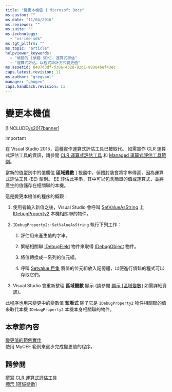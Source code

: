 ```yaml
---
title: "變更本機值 | Microsoft Docs"
ms.custom: ""
ms.date: "11/04/2016"
ms.reviewer: ""
ms.suite: ""
ms.technology: 
  - "vs-ide-sdk"
ms.tgt_pltfrm: ""
ms.topic: "article"
helpviewer_keywords: 
  - "偵錯的 [偵錯 SDK]，運算式評估"
  - "運算式評估，以程式設計方式變更值"
ms.assetid: 8407d3df-d38a-4328-82d1-98084bef43ec
caps.latest.revision: 11
ms.author: "gregvanl"
manager: "ghogen"
caps.handback.revision: 11
---
```

# 變更本機值
[!INCLUDE[vs2017banner](../../code-quality/includes/vs2017banner.md)]

> [!IMPORTANT]
>  在 Visual Studio 2015，這種實作運算式評估工具已被取代。 如需實作 CLR 運算式評估工具的資訊，請參閱 [CLR 運算式評估工具](https://github.com/Microsoft/ConcordExtensibilitySamples/wiki/CLR-Expression-Evaluators) 和 [Managed 運算式評估工具範例](https://github.com/Microsoft/ConcordExtensibilitySamples/wiki/Managed-Expression-Evaluator-Sample)。  
  
 當新的值型別中的值欄位 **區域變數** \] 視窗中，偵錯封裝會將字串傳遞，因為運算式評估工具 \(EE\) 型別。 EE 評估此字串，其中可以包含簡單的值或運算式，並將產生的值儲存在相關聯的本機。  
  
 這是變更本機值的程序的概觀︰  
  
1.  使用者輸入新值之後，Visual Studio 會呼叫 [SetValueAsString](../../extensibility/debugger/reference/idebugproperty2-setvalueasstring.md) 上 [IDebugProperty2](../../extensibility/debugger/reference/idebugproperty2.md) 本機相關聯的物件。  
  
2.  `IDebugProperty2::SetValueAsString` 執行下列工作︰  
  
    1.  評估用來產生值的字串。  
  
    2.  繫結相關聯 [IDebugField](../../extensibility/debugger/reference/idebugfield.md) 物件來取得 [IDebugObject](../../extensibility/debugger/reference/idebugobject.md) 物件。  
  
    3.  將值轉換成一系列的位元組。  
  
    4.  呼叫 [Setvalue 巨集](../Topic/IDebugObject::SetValue.md) 將值的位元組放入記憶體，以便進行偵錯的程式可以存取它們。  
  
3.  Visual Studio 會重新整理 **區域變數** 顯示 \(請參閱 [顯示 \[區域變數\]](../../extensibility/debugger/displaying-locals.md) 如需詳細資訊\)。  
  
 此程序也用來變更中的變數值 **監看式** 除了它是 `IDebugProperty2` 物件相關聯的值來取代本機 `IDebugProperty2` 本機本身相關聯的物件。  
  
## 本章節內容  
 [變更值的範例實作](../../extensibility/debugger/sample-implementation-of-changing-values.md)  
 使用 MyCEE 範例來逐步完成變更值的程序。  
  
## 請參閱  
 [撰寫 CLR 運算式評估工具](../../extensibility/debugger/writing-a-common-language-runtime-expression-evaluator.md)   
 [顯示 \[區域變數\]](../../extensibility/debugger/displaying-locals.md)
